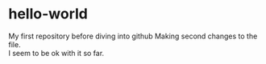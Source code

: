 # hello-world
My first repository before diving into github
Making second changes to the file.  
I seem to be ok with it so far.
